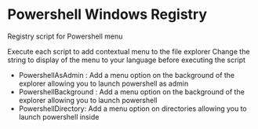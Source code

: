 # Powershell Windows Registry

Registry script for Powershell menu

Execute each script to add contextual menu to the file explorer
Change the string to display of the menu to your language before executing the script

 - PowershellAsAdmin : Add a menu option on the background of the explorer allowing you to launch powershell as admin
 - PowershellBackground : Add a menu option on the background of the explorer allowing you to launch powershell
 - PowershellDirectory: Add a menu option on directories allowing you to launch powershell inside
